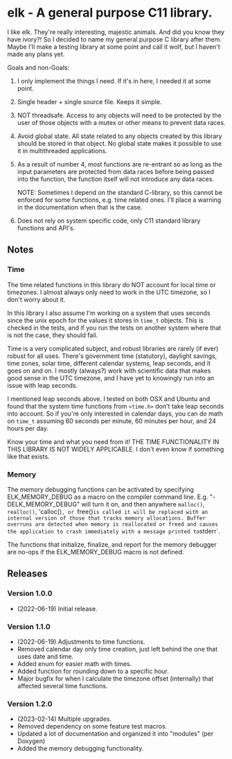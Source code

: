 # elk - A general purpose C11 library.

  I like elk. They're really interesting, majestic animals. And did you know they have ivory?! So
  I decided to name my general purpose C library after them. Maybe I'll make a testing library at
  some point and call it wolf, but I haven't made any plans yet.
 
 Goals and non-Goals:
  1. I only implement the things I need. If it's in here, I needed it at some point.

  2. Single header + single source file. Keeps it simple.

  3. NOT threadsafe. Access to any objects will need to be protected by the user of those objects
     with a mutex or other means to prevent data races.

  4. Avoid global state. All state related to any objects created by this library should be stored 
     in that object. No global state makes it possible to use it in multithreaded applications. 

  5. As a result of number 4, most functions are re-entrant so as long as the input parameters are
     protected from data races before being passed into the function, the function itself will not
     introduce any data races.

     NOTE: Sometimes I depend on the standard C-library, so this cannot be enforced for some
     functions, e.g. time related ones. I'll place a warning in the documentation when that is the
     case.

  6. Does not rely on system specific code, only C11 standard library functions and API's.

## Notes

### Time
  The time related functions in this library do NOT account for local time or timezones. I almost 
  always only need to work in the UTC timezone, so I don't worry about it. 

  In this library I also assume I'm working on a system that uses seconds since the unix epoch for
  the values it stores in `time_t` objects. This is checked in the tests, and if you run the tests
  on another system where that is not the case, they should fail.

  Time is a very complicated subject, and robust libraries are rarely (if ever) robust for all uses.
  There's government time (statutory), daylight savings, time zones, solar time, different calendar 
  systems, leap seconds, and it goes on and on. I mostly (always?) work with scientific data that 
  makes good sense in the UTC timezone, and I have yet to knowingly run into an issue with leap 
  seconds. 

  I mentioned leap seconds above. I tested on both OSX and Ubuntu and found that the system time
  functions from `<time.h>` don't take leap seconds into account. So if you're only interested in
  calendar days, you can do math on `time_t` assuming 60 seconds per minute, 60 minutes per hour,
  and 24 hours per day.

  Know your time and what you need from it! THE TIME FUNCTIONALITY IN THIS LIBRARY IS NOT WIDELY 
  APPLICABLE. I don't even know if something like that exists.

### Memory
  The memory debugging functions can be activated by specifying ELK_MEMORY_DEBUG as a macro on the
  compiler command line. E.g. "-DELK_MEMORY_DEBUG" will turn it on, and then anywhere `malloc()`, 
  `realloc()`, 'calloc()`, or `free()` is called it will be replaced with an internal version of
  those that tracks memory allocations. Buffer overruns are detected when memory is reallocated or
  freed and causes the application to crash immediately with a message printed to `stderr`. 

  The functions that initialize, finalize, and report for the memory debugger are no-ops if 
  the ELK_MEMORY_DEBUG macro is not defined.

## Releases

### Version 1.0.0
  - (2022-06-19) Initial release.
### Version 1.1.0
  - (2022-06-19) Adjustments to time functions.
  - Removed calendar day only time creation, just left behind the one that uses date and time.
  - Added enum for easier math with times.
  - Added function for rounding down to a specific hour.
  - Major bugfix for when I calculate the timezone offset (internally) that affected several
    time functions.

### Version 1.2.0
  - (2023-02-14) Multiple upgrades.
  - Removed dependency on some feature test macros.
  - Updated a lot of documentation and organized it into "modules" (per Doxygen)
  - Added the memory debugging functionality.



